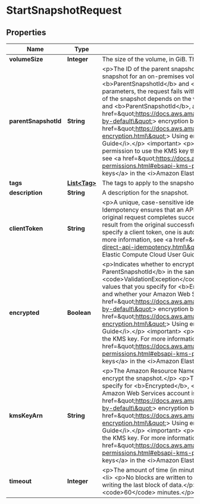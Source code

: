 

# StartSnapshotRequest


## Properties

| Name | Type | Description | Notes |
|------------ | ------------- | ------------- | -------------|
|**volumeSize** | **Integer** | The size of the volume, in GiB. The maximum size is &lt;code&gt;65536&lt;/code&gt; GiB (64 TiB). |  |
|**parentSnapshotId** | **String** | &lt;p&gt;The ID of the parent snapshot. If there is no parent snapshot, or if you are creating the first snapshot for an on-premises volume, omit this parameter.&lt;/p&gt; &lt;p&gt;You can&#39;t specify &lt;b&gt;ParentSnapshotId&lt;/b&gt; and &lt;b&gt;Encrypted&lt;/b&gt; in the same request. If you specify both parameters, the request fails with &lt;code&gt;ValidationException&lt;/code&gt;.&lt;/p&gt; &lt;p&gt;The encryption status of the snapshot depends on the values that you specify for &lt;b&gt;Encrypted&lt;/b&gt;, &lt;b&gt;KmsKeyArn&lt;/b&gt;, and &lt;b&gt;ParentSnapshotId&lt;/b&gt;, and whether your Amazon Web Services account is enabled for &lt;a href&#x3D;\&quot;https://docs.aws.amazon.com/AWSEC2/latest/UserGuide/EBSEncryption.html#encryption-by-default\&quot;&gt; encryption by default&lt;/a&gt;. For more information, see &lt;a href&#x3D;\&quot;https://docs.aws.amazon.com/AWSEC2/latest/UserGuide/ebsapis-using-encryption.html\&quot;&gt; Using encryption&lt;/a&gt; in the &lt;i&gt;Amazon Elastic Compute Cloud User Guide&lt;/i&gt;.&lt;/p&gt; &lt;important&gt; &lt;p&gt;If you specify an encrypted parent snapshot, you must have permission to use the KMS key that was used to encrypt the parent snapshot. For more information, see &lt;a href&#x3D;\&quot;https://docs.aws.amazon.com/AWSEC2/latest/UserGuide/ebsapi-permissions.html#ebsapi-kms-permissions\&quot;&gt; Permissions to use Key Management Service keys&lt;/a&gt; in the &lt;i&gt;Amazon Elastic Compute Cloud User Guide&lt;/i&gt;.&lt;/p&gt; &lt;/important&gt; |  [optional] |
|**tags** | [**List&lt;Tag&gt;**](Tag.md) | The tags to apply to the snapshot. |  [optional] |
|**description** | **String** | A description for the snapshot. |  [optional] |
|**clientToken** | **String** | &lt;p&gt;A unique, case-sensitive identifier that you provide to ensure the idempotency of the request. Idempotency ensures that an API request completes only once. With an idempotent request, if the original request completes successfully. The subsequent retries with the same client token return the result from the original successful request and they have no additional effect.&lt;/p&gt; &lt;p&gt;If you do not specify a client token, one is automatically generated by the Amazon Web Services SDK.&lt;/p&gt; &lt;p&gt;For more information, see &lt;a href&#x3D;\&quot;https://docs.aws.amazon.com/AWSEC2/latest/UserGuide/ebs-direct-api-idempotency.html\&quot;&gt; Idempotency for StartSnapshot API&lt;/a&gt; in the &lt;i&gt;Amazon Elastic Compute Cloud User Guide&lt;/i&gt;.&lt;/p&gt; |  [optional] |
|**encrypted** | **Boolean** | &lt;p&gt;Indicates whether to encrypt the snapshot.&lt;/p&gt; &lt;p&gt;You can&#39;t specify &lt;b&gt;Encrypted&lt;/b&gt; and &lt;b&gt; ParentSnapshotId&lt;/b&gt; in the same request. If you specify both parameters, the request fails with &lt;code&gt;ValidationException&lt;/code&gt;.&lt;/p&gt; &lt;p&gt;The encryption status of the snapshot depends on the values that you specify for &lt;b&gt;Encrypted&lt;/b&gt;, &lt;b&gt;KmsKeyArn&lt;/b&gt;, and &lt;b&gt;ParentSnapshotId&lt;/b&gt;, and whether your Amazon Web Services account is enabled for &lt;a href&#x3D;\&quot;https://docs.aws.amazon.com/AWSEC2/latest/UserGuide/EBSEncryption.html#encryption-by-default\&quot;&gt; encryption by default&lt;/a&gt;. For more information, see &lt;a href&#x3D;\&quot;https://docs.aws.amazon.com/AWSEC2/latest/UserGuide/ebsapis-using-encryption.html\&quot;&gt; Using encryption&lt;/a&gt; in the &lt;i&gt;Amazon Elastic Compute Cloud User Guide&lt;/i&gt;.&lt;/p&gt; &lt;important&gt; &lt;p&gt;To create an encrypted snapshot, you must have permission to use the KMS key. For more information, see &lt;a href&#x3D;\&quot;https://docs.aws.amazon.com/AWSEC2/latest/UserGuide/ebsapi-permissions.html#ebsapi-kms-permissions\&quot;&gt; Permissions to use Key Management Service keys&lt;/a&gt; in the &lt;i&gt;Amazon Elastic Compute Cloud User Guide&lt;/i&gt;.&lt;/p&gt; &lt;/important&gt; |  [optional] |
|**kmsKeyArn** | **String** | &lt;p&gt;The Amazon Resource Name (ARN) of the Key Management Service (KMS) key to be used to encrypt the snapshot.&lt;/p&gt; &lt;p&gt;The encryption status of the snapshot depends on the values that you specify for &lt;b&gt;Encrypted&lt;/b&gt;, &lt;b&gt;KmsKeyArn&lt;/b&gt;, and &lt;b&gt;ParentSnapshotId&lt;/b&gt;, and whether your Amazon Web Services account is enabled for &lt;a href&#x3D;\&quot;https://docs.aws.amazon.com/AWSEC2/latest/UserGuide/EBSEncryption.html#encryption-by-default\&quot;&gt; encryption by default&lt;/a&gt;. For more information, see &lt;a href&#x3D;\&quot;https://docs.aws.amazon.com/AWSEC2/latest/UserGuide/ebsapis-using-encryption.html\&quot;&gt; Using encryption&lt;/a&gt; in the &lt;i&gt;Amazon Elastic Compute Cloud User Guide&lt;/i&gt;.&lt;/p&gt; &lt;important&gt; &lt;p&gt;To create an encrypted snapshot, you must have permission to use the KMS key. For more information, see &lt;a href&#x3D;\&quot;https://docs.aws.amazon.com/AWSEC2/latest/UserGuide/ebsapi-permissions.html#ebsapi-kms-permissions\&quot;&gt; Permissions to use Key Management Service keys&lt;/a&gt; in the &lt;i&gt;Amazon Elastic Compute Cloud User Guide&lt;/i&gt;.&lt;/p&gt; &lt;/important&gt; |  [optional] |
|**timeout** | **Integer** | &lt;p&gt;The amount of time (in minutes) after which the snapshot is automatically cancelled if:&lt;/p&gt; &lt;ul&gt; &lt;li&gt; &lt;p&gt;No blocks are written to the snapshot.&lt;/p&gt; &lt;/li&gt; &lt;li&gt; &lt;p&gt;The snapshot is not completed after writing the last block of data.&lt;/p&gt; &lt;/li&gt; &lt;/ul&gt; &lt;p&gt;If no value is specified, the timeout defaults to &lt;code&gt;60&lt;/code&gt; minutes.&lt;/p&gt; |  [optional] |




